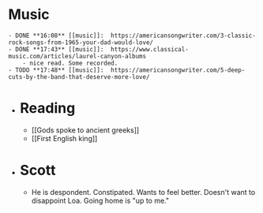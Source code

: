 # Music
	- DONE **16:08** [[music]]:  https://americansongwriter.com/3-classic-rock-songs-from-1965-your-dad-would-love/
	- DONE **17:43** [[music]]:  https://www.classical-music.com/articles/laurel-canyon-albums
		- nice read. Some recorded.
	- TODO **17:48** [[music]]:  https://americansongwriter.com/5-deep-cuts-by-the-band-that-deserve-more-love/
- # Reading
	- [[Gods spoke to ancient greeks]]
	- [[First English king]]
- # Scott
	- He is despondent. Constipated. Wants to feel better. Doesn't want to disappoint Loa. Going home is "up to me."